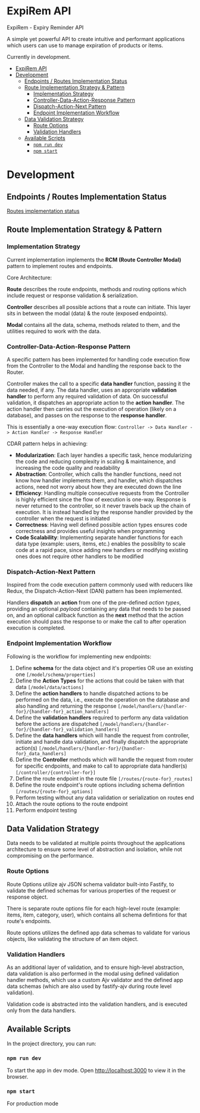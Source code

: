 # ExpiRem API

ExpiRem - Expiry Reminder API

A simple yet powerful API to create intuitive and performant applications which users can use to manage expiration of products or items.

Currently in development.

- [ExpiRem API](#expirem-api)
- [Development](#development)
  - [Endpoints / Routes Implementation Status](#endpoints--routes-implementation-status)
  - [Route Implementation Strategy & Pattern](#route-implementation-strategy--pattern)
    - [Implementation Strategy](#implementation-strategy)
    - [Controller-Data-Action-Response Pattern](#controller-data-action-response-pattern)
    - [Dispatch-Action-Next Pattern](#dispatch-action-next-pattern)
    - [Endpoint Implementation Workflow](#endpoint-implementation-workflow)
  - [Data Validation Strategy](#data-validation-strategy)
    - [Route Options](#route-options)
    - [Validation Handlers](#validation-handlers)
  - [Available Scripts](#available-scripts)
    - [`npm run dev`](#npm-run-dev)
    - [`npm start`](#npm-start)

# Development

## Endpoints / Routes Implementation Status

[Routes implementation status](https://doc.clickup.com/36731621/p/h/130yq5-562/e795746e6b4eac7)

## Route Implementation Strategy & Pattern

### Implementation Strategy

Current implementation implements the **RCM (Route Controller Modal)** pattern to implement routes and endpoints.

Core Architecture:

**Route** describes the route endpoints, methods and routing options which include request or response validation & serialization.

**Controller** describes all possible actions that a route can initiate. This layer sits in between the modal (data) & the route (exposed endpoints).

**Modal** contains all the data, schema, methods related to them, and the utilities required to work with the data.

### Controller-Data-Action-Response Pattern

A specific pattern has been implemented for handling code execution flow from the Controller to the Modal and handling the response back to the Router.

Controller makes the call to a specific **data handler** function, passing it the data needed, if any. The data handler, uses an appropriate **validation handler** to perform any required validation of data. On successful validation, it dispatches an appropriate action to the **action handler**. The action handler then carries out the execution of operation (likely on a database), and passes on the response to the **response handler**.

This is essentially a one-way execution flow: `Controller -> Data Handler -> Action Handler -> Response Handler`

CDAR pattern helps in achieving:

- **Modularization**: Each layer handles a specific task, hence modularizing the code and reducing complexity in scaling & maintainence, and increasing the code quality and readability
- **Abstraction**: Controller, which calls the handler functions, need not know how handler implements them, and handler, which dispatches actions, need not worry about how they are executed down the line
- **Efficiency**: Handling multiple consecutive requests from the Controller is highly efficient since the flow of execution is one-way. Response is never returned to the controller, so it never travels back up the chain of execution. It is instead handled by the response handler provided by the controller when the request is initiated
- **Correctness**: Having well defined possible action types ensures code correctness and provides useful insights when programming
- **Code Scalability**: Implementing separate handler functions for each data type (example: users, items, etc.) enables the possiblity to scale code at a rapid pace, since adding new handlers or modifying existing ones does not require other handlers to be modified

### Dispatch-Action-Next Pattern

Inspired from the code execution pattern commonly used with reducers like Redux, the Dispatch-Action-Next (DAN) pattern has been implemented.

Handlers **dispatch** an **action** from one of the pre-defined _action types_, providing an optional _payload_ containing any data that needs to be passed on, and an optional callback function as the **next** method that the action execution should pass the response to or make the call to after operation execution is completed.

### Endpoint Implementation Workflow

Following is the workflow for implementing new endpoints:

1. Define **schema** for the data object and it's properties OR use an existing one `[/model/schema/properties]`
2. Define the **Action Types** for the actions that could be taken with that data `[/model/data/actions]`
3. Define the **action handlers** to handle dispatched actions to be performed on the data, i.e., execute the operation on the database and also handling and returning the response `[/model/handlers/{handler-for}/{handler-for}_action_handlers]`
4. Define the **validation handlers** required to perform any data validation before the actions are dispatched `[/model/handlers/{handler-for}/{handler-for}_validation_handlers]`
5. Define the **data handlers** which will handle the request from controller, initiate and handle data validation, and finally dispatch the appropriate action(s) `[/model/handlers/{handler-for}/{handler-for}_data_handlers]`
6. Define the **Controller** methods which will handle the request from router for specific endpoints, and make to call to appropriate data handler(s) `[/controller/{controller-for}]`
7. Define the route endpoint in the route file `[/routes/{route-for}_routes]`
8. Define the route endpoint's route options including schema defintion `[/routes/{route-for}_options]`
9. Perform testing without any data validation or serialization on routes end
10. Attach the route options to the route endpoint
11. Perform endpoint testing

## Data Validation Strategy

Data needs to be validated at multiple points throughout the applications architecture to ensure some level of abstraction and isolation, while not compromising on the performance.

### Route Options

Route Options utilize ajv JSON schema validator built-into Fastify, to validate the defined schemas for various properties of the request or response object.

There is separate route options file for each high-level route (example: items, item, category, user), which contains all schema defintions for that route's endpoints.

Route options utilizes the defined app data schemas to validate for various objects, like validating the structure of an item object.

### Validation Handlers

As an additional layer of validation, and to ensure high-level abstraction, data validation is also performed in the modal using defined validation handler methods, which use a custom Ajv validator and the defined app data schemas (which are also used by fastify-ajv during route level validation).

Validation code is abstracted into the validation handlers, and is executed only from the data handlers.

## Available Scripts

In the project directory, you can run:

### `npm run dev`

To start the app in dev mode.
Open [http://localhost:3000](http://localhost:3000) to view it in the browser.

### `npm start`

For production mode
